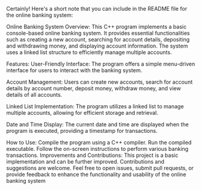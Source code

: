 
Certainly! Here's a short note that you can include in the README file for the online banking system:

Online Banking System
Overview:
This C++ program implements a basic console-based online banking system. It provides essential functionalities such as creating a new account, searching for account details, depositing and withdrawing money, and displaying account information. The system uses a linked list structure to efficiently manage multiple accounts.

Features:
User-Friendly Interface: The program offers a simple menu-driven interface for users to interact with the banking system.

Account Management: Users can create new accounts, search for account details by account number, deposit money, withdraw money, and view details of all accounts.

Linked List Implementation: The program utilizes a linked list to manage multiple accounts, allowing for efficient storage and retrieval.

Date and Time Display: The current date and time are displayed when the program is executed, providing a timestamp for transactions.

How to Use:
Compile the program using a C++ compiler.
Run the compiled executable.
Follow the on-screen instructions to perform various banking transactions.
Improvements and Contributions:
This project is a basic implementation and can be further improved. Contributions and suggestions are welcome. Feel free to open issues, submit pull requests, or provide feedback to enhance the functionality and usability of the online banking system
